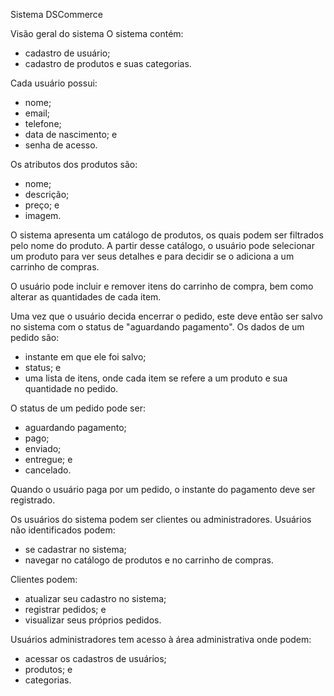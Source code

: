 Sistema DSCommerce

Visão geral do sistema
O sistema contém:
 * cadastro de usuário;
 * cadastro de produtos e suas categorias.

Cada usuário possui:
 * nome;
 * email;
 * telefone;
 * data de nascimento; e
 * senha de acesso.

Os atributos dos produtos são:
 * nome;
 * descrição;
 * preço; e
 * imagem.

O sistema apresenta um catálogo de produtos, os quais podem ser filtrados pelo nome do produto. A partir desse catálogo, o usuário pode selecionar um produto para ver seus detalhes e para
decidir se o adiciona a um carrinho de compras.

O usuário pode incluir e remover itens do carrinho de compra, bem como alterar as quantidades de cada item.

Uma vez que o usuário decida encerrar o pedido, este deve então ser salvo no sistema com o status de "aguardando pagamento". Os dados de um pedido são:
 * instante em que ele foi salvo;
 * status; e
 * uma lista de itens, onde cada item se refere a um produto e sua quantidade no
pedido.

O status de um pedido pode ser:
 * aguardando pagamento;
 * pago;
 * enviado;
 * entregue; e
 * cancelado.

Quando o usuário paga por um pedido, o instante do pagamento deve ser registrado.

Os usuários do sistema podem ser clientes ou administradores.
Usuários não identificados podem:
 * se cadastrar no sistema;
 * navegar no catálogo de produtos e no carrinho de compras.

Clientes podem:
 * atualizar seu cadastro no sistema;
 * registrar pedidos; e
 * visualizar seus próprios pedidos.

Usuários administradores tem acesso à área administrativa onde podem:
 * acessar os cadastros de usuários;
 * produtos; e
 * categorias.
